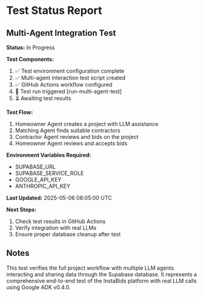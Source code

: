 # Test Status Report

## Multi-Agent Integration Test

**Status:** In Progress

**Test Components:**

1. ✅ Test environment configuration complete
2. ✅ Multi-agent interaction test script created
3. ✅ GitHub Actions workflow configured
4. 🔄 Test run triggered [run-multi-agent-test]
5. ⏳ Awaiting test results

**Test Flow:**

1. Homeowner Agent creates a project with LLM assistance
2. Matching Agent finds suitable contractors
3. Contractor Agent reviews and bids on the project
4. Homeowner Agent reviews and accepts bids

**Environment Variables Required:**

- SUPABASE_URL
- SUPABASE_SERVICE_ROLE
- GOOGLE_API_KEY
- ANTHROPIC_API_KEY

**Last Updated:** 2025-05-06 08:05:00 UTC

**Next Steps:**

1. Check test results in GitHub Actions
2. Verify integration with real LLMs
3. Ensure proper database cleanup after test

## Notes

This test verifies the full project workflow with multiple LLM agents interacting and sharing data through the Supabase database. It represents a comprehensive end-to-end test of the InstaBids platform with real LLM calls using Google ADK v0.4.0.